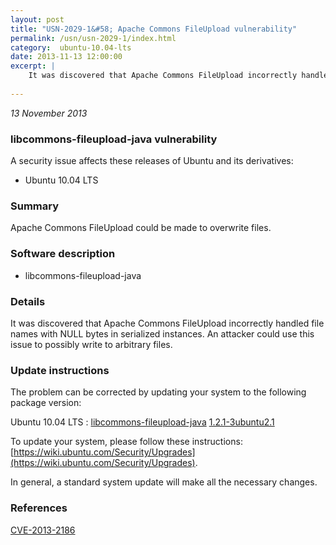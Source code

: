 ```yaml
---
layout: post
title: "USN-2029-1&#58; Apache Commons FileUpload vulnerability"
permalink: /usn/usn-2029-1/index.html
category:  ubuntu-10.04-lts
date: 2013-11-13 12:00:00
excerpt: |
    It was discovered that Apache Commons FileUpload incorrectly handled file names with NULL bytes in serialized instances. An attacker could use this issue to possibly write to arbitrary files. 
    
--- 
```

 
 

*13 November 2013*

### libcommons-fileupload-java vulnerability

A security issue affects these releases of Ubuntu and its derivatives:

* Ubuntu 10.04 LTS

### Summary

Apache Commons FileUpload could be made to overwrite files. 

### Software description

* libcommons-fileupload-java 

### Details

It was discovered that Apache Commons FileUpload incorrectly handled file names with NULL bytes in serialized instances. An attacker could use this issue to possibly write to arbitrary files. 

### Update instructions

The problem can be corrected by updating your system to the following package version:

Ubuntu 10.04 LTS
 : [libcommons-fileupload-java](https://launchpad.net/ubuntu/+source/libcommons-fileupload-java) <span> [1.2.1-3ubuntu2.1](https://launchpad.net/ubuntu/+source/libcommons-fileupload-java/1.2.1-3ubuntu2.1) </span> 

To update your system, please follow these instructions: [https://wiki.ubuntu.com/Security/Upgrades](https://wiki.ubuntu.com/Security/Upgrades).

In general, a standard system update will make all the necessary changes. 

### References

 
 [CVE-2013-2186](http://people.ubuntu.com/~ubuntu-security/cve/CVE-2013-2186)
 


